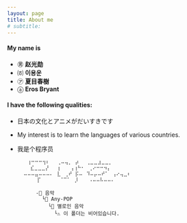 ```yaml
---
layout: page
title: About me
# subtitle:
---
```


#### My name is 
- ㊚ **赵光勋**
- ㈍ **이용운**
- ㋐ **夏目春樹**
- ⓐ **Eros Bryant**

#### I have the following qualities:
- 日本の文化とアニメがだいすきです
- My interest is to learn the languages of various countries.
- 我是个程序员

  
        ⠀⢰⠒⠒⠒⢲⠆⠀⠀⢀⠤⢤⡀ ⡴⠀⠀⢀⣀⣀⣰⣀⣀⡀⠀⠀⠀⠀⠀
        ⠀ ⣎⣀⣀⣀⡜⠀⠀⢰⠀  ⢠⢰⠓⠂⠀⢀⠔⠒⠒⠲⡄⠀⠀⠀⠀⠀⠀
        ⠤⠤⠤⣤⠤⠤⠤⠄⠀⣇⠀⢀⠞ ⡯⠤⠀⠹⠤⡤⠤⠞⠁⠀⢠⠔⢤⣀⠆
        ⠀⠀  ⡏⠀⠀⠀⠀⠀⠈⠉⠁⠀⡸⠀⠀ ⠠⠤⠤⠧⠤⠤⠄⠀⠀⠀⠀⠀

            -📂 음악
              └📁 Any-POP
                └📁 별로인 음악
                  └⚠️ 이 폴더는 비어있습니다.


